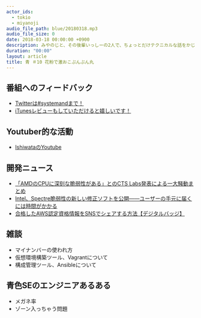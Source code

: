 ```yaml
---
actor_ids:
  - tokio
  - miyanoji
audio_file_path: blue/20180318.mp3
audio_file_size: 0
date: 2018-03-18 00:00:00 +0900
description: みやのじと、その後輩いっしーの2人で、ちょっとだけテクニカルな話をかじっちゃおう！という趣旨で始めた、systemand.onlineのサブチャンネル青です。
duration: "00:00"
layout: article
title: 青 ＃10 花粉で激おこぷんぷん丸
---
```

## 番組へのフィードバック
* [Twitterは#systemandまで！](https://twitter.com/search?q=%23systemand)
* [iTunesレビューもしていただけると嬉しいです！](https://itunes.apple.com/jp/podcast/systemand-online/id1205168408?mt=2)

## Youtuber的な活動

* [IshiwataのYoutube](https://www.youtube.com/channel/UC0dN6GcdwpQA-WdSfI2tmZQ)

## 開発ニュース
* [「AMDのCPUに深刻な脆弱性がある」とのCTS Labs発表による一大騒動まとめ](https://gigazine.net/news/20180317-amd-ryzen-epyc-security-flaw/)
* [Intel、Spectre脆弱性の新しい修正ソフトを公開――ユーザーの手元に届くには時間がかかる](https://jp.techcrunch.com/2018/02/22/2018-02-21-intel-ships-update-for-newest-spectre-affected-chips/)
* [合格したAWS認定資格情報をSNSでシェアする方法【デジタルバッジ】](https://dev.classmethod.jp/etc/how_to_share_aws_certification_information/)

## 雑談
* マイナンバーの使われ方
* 仮想環境構築ツール、Vagrantについて
* 構成管理ツール、Ansibleについて

## 青色SEのエンジニアあるある
* メガネ率
* ゾーン入っちゃう問題

